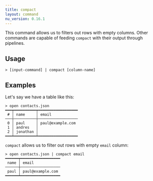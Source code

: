 ```yaml
---
title: compact
layout: command
nu_version: 0.16.1
---
```


This command allows us to filters out rows with empty columns. Other commands are capable of feeding `compact` with their output through pipelines.

## Usage

```shell
> [input-command] | compact [column-name]
```

## Examples

Let's say we have a table like this:

```shell
> open contacts.json
━━━┯━━━━━━━━━━┯━━━━━━━━━━━━━━━━━━
 # │ name     │ email
───┼──────────┼──────────────────
 0 │ paul     │ paul@example.com
 1 │ andres   │
 2 │ jonathan │
━━━┷━━━━━━━━━━┷━━━━━━━━━━━━━━━━━━
```

`compact` allows us to filter out rows with empty `email` column:

```shell
> open contacts.json | compact email
━━━━━━┯━━━━━━━━━━━━━━━━━━
 name │ email
──────┼──────────────────
 paul │ paul@example.com
━━━━━━┷━━━━━━━━━━━━━━━━━━
```
